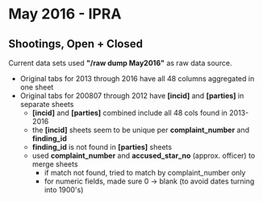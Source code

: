 # May 2016 - IPRA

## Shootings, Open + Closed

Current data sets used **"/raw dump May2016"** as raw data source. 

- Original tabs for 2013 through 2016 have all 48 columns aggregated in one sheet
- Original tabs for 200807 through 2012 have **[incid]** and **[parties]** in separate sheets
  -  **[incid]**  and **[parties]** combined include all 48 cols found in 2013-2016
  - the **[incid]** sheets seem to be unique per **complaint_number** and **finding_id**
  - **finding_id** is not found in **[parties]** sheets
  - used **complaint_number** and **accused_star_no** (approx. officer) to merge sheets
    - if match not found, tried to match by complaint_number only
    - for numeric fields, made sure 0 -> blank (to avoid dates turning into 1900's)
